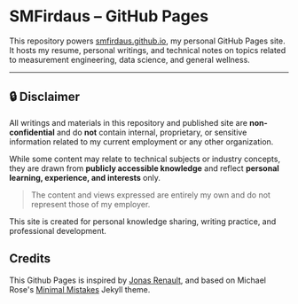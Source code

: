# SMFirdaus – GitHub Pages

This repository powers [smfirdaus.github.io](https://smfirdaus.github.io), my personal GitHub Pages site.  
It hosts my resume, personal writings, and technical notes on topics related to measurement engineering, data science, and general wellness.

---

## 🔒 Disclaimer

All writings and materials in this repository and published site are **non-confidential** and do **not** contain internal, proprietary, or sensitive information related to my current employment or any other organization.

While some content may relate to technical subjects or industry concepts, they are drawn from **publicly accessible knowledge** and reflect **personal learning, experience, and interests** only.

> The content and views expressed are entirely my own and do not represent those of my employer.

This site is created for personal knowledge sharing, writing practice, and professional development.


## Credits

This Github Pages is inspired by [Jonas Renault](https://jrenault.fr), and based on Michael Rose's [Minimal Mistakes](https://github.com/mmistakes/minimal-mistakes) Jekyll theme.
